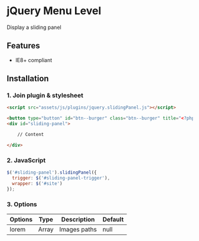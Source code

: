 # jQuery Menu Level

Display a sliding panel



## Features

* IE8+ compliant



## Installation



### 1. Join plugin & stylesheet

```html
<script src="assets/js/plugins/jquery.slidingPanel.js"></script>
```

```html
<button type="button" id="btn--burger" class="btn--burger" title="<?php print t('Open nav') ?>">Menu</button>
<div id="sliding-panel">

	// Content

</div>
```


### 2. JavaScript

```js
$('#sliding-panel').slidingPanel({
  trigger: $('#sliding-panel-trigger'),
  wrapper: $('#site')
});
```



### 3. Options

Options | Type  | Description                    | Default
--------|-------|--------------------------------|--------
lorem   | Array | Images paths                   | null
